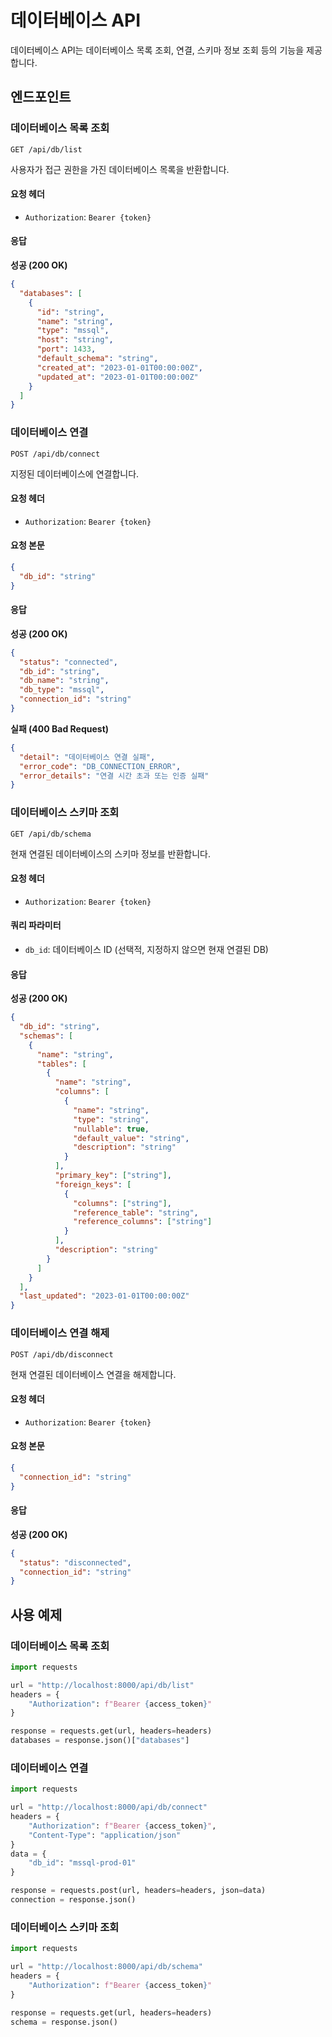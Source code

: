 # 데이터베이스 API

데이터베이스 API는 데이터베이스 목록 조회, 연결, 스키마 정보 조회 등의 기능을 제공합니다.

## 엔드포인트

### 데이터베이스 목록 조회

```
GET /api/db/list
```

사용자가 접근 권한을 가진 데이터베이스 목록을 반환합니다.

#### 요청 헤더

- `Authorization`: `Bearer {token}`

#### 응답

**성공 (200 OK)**

```json
{
  "databases": [
    {
      "id": "string",
      "name": "string",
      "type": "mssql",
      "host": "string",
      "port": 1433,
      "default_schema": "string",
      "created_at": "2023-01-01T00:00:00Z",
      "updated_at": "2023-01-01T00:00:00Z"
    }
  ]
}
```

### 데이터베이스 연결

```
POST /api/db/connect
```

지정된 데이터베이스에 연결합니다.

#### 요청 헤더

- `Authorization`: `Bearer {token}`

#### 요청 본문

```json
{
  "db_id": "string"
}
```

#### 응답

**성공 (200 OK)**

```json
{
  "status": "connected",
  "db_id": "string",
  "db_name": "string",
  "db_type": "mssql",
  "connection_id": "string"
}
```

**실패 (400 Bad Request)**

```json
{
  "detail": "데이터베이스 연결 실패",
  "error_code": "DB_CONNECTION_ERROR",
  "error_details": "연결 시간 초과 또는 인증 실패"
}
```

### 데이터베이스 스키마 조회

```
GET /api/db/schema
```

현재 연결된 데이터베이스의 스키마 정보를 반환합니다.

#### 요청 헤더

- `Authorization`: `Bearer {token}`

#### 쿼리 파라미터

- `db_id`: 데이터베이스 ID (선택적, 지정하지 않으면 현재 연결된 DB)

#### 응답

**성공 (200 OK)**

```json
{
  "db_id": "string",
  "schemas": [
    {
      "name": "string",
      "tables": [
        {
          "name": "string",
          "columns": [
            {
              "name": "string",
              "type": "string",
              "nullable": true,
              "default_value": "string",
              "description": "string"
            }
          ],
          "primary_key": ["string"],
          "foreign_keys": [
            {
              "columns": ["string"],
              "reference_table": "string",
              "reference_columns": ["string"]
            }
          ],
          "description": "string"
        }
      ]
    }
  ],
  "last_updated": "2023-01-01T00:00:00Z"
}
```

### 데이터베이스 연결 해제

```
POST /api/db/disconnect
```

현재 연결된 데이터베이스 연결을 해제합니다.

#### 요청 헤더

- `Authorization`: `Bearer {token}`

#### 요청 본문

```json
{
  "connection_id": "string"
}
```

#### 응답

**성공 (200 OK)**

```json
{
  "status": "disconnected",
  "connection_id": "string"
}
```

## 사용 예제

### 데이터베이스 목록 조회

```python
import requests

url = "http://localhost:8000/api/db/list"
headers = {
    "Authorization": f"Bearer {access_token}"
}

response = requests.get(url, headers=headers)
databases = response.json()["databases"]
```

### 데이터베이스 연결

```python
import requests

url = "http://localhost:8000/api/db/connect"
headers = {
    "Authorization": f"Bearer {access_token}",
    "Content-Type": "application/json"
}
data = {
    "db_id": "mssql-prod-01"
}

response = requests.post(url, headers=headers, json=data)
connection = response.json()
```

### 데이터베이스 스키마 조회

```python
import requests

url = "http://localhost:8000/api/db/schema"
headers = {
    "Authorization": f"Bearer {access_token}"
}

response = requests.get(url, headers=headers)
schema = response.json()
```
